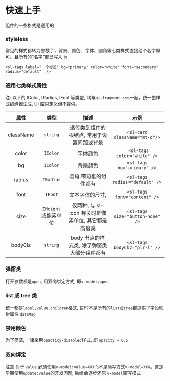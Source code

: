 # 快速上手

组件的一些格式是通用的

### styleless

常见的样式都转为参数了，背景、颜色、字体、圆角等七类样式直接给个名字即可。且所有的“名字”都已写入 ts

```
<sl-tags label="一个标签" bg="primary" color="white" font="secondary" radius="default"  />
```

### 通用七类样式属性

注: 以下的 IColor, IRadius, IFont 等类型, 均与`ui-fragment.css`一起，统一由样式编绎器生成, UI 库只定义但不提供。

|   属性    |         类型         |                        描述                         |               示例               |
| :-------: | :------------------: | :-------------------------------------------------: | :------------------------------: |
| className |       `string`       |     透传类到组件的根结点, 常用于设置间距或背景      |  `<sl-card  className="mt-d"/>`  |
|   color   |       `IColor`       |                      字体颜色                       |   ` <sl-tags color="white" />`   |
|    bg     |       `IColor`       |                      背景颜色                       |    `<sl-tags bg="primary" />`    |
|  radius   |      `IRadius`       |                圆角,带边框的组件都有                |  `<sl-tags radius="default" />`  |
|   font    |       `IFont`        |                   文本字体的尺寸,                   |   `<sl-tags font="content" />`   |
|   size    | `IHeight` 或像素单位 | 仅两种, 与 sl-icon 有关时是像素单位, 其它都是高度类 | `<sl-tags size="button-none" />` |
|  bodyClz  |       `string`       |     body 节点的样式类, 除了弹窗类大部分组件都有     |  `<sl-tags bodyClz="plr-l" />`   |

### 弹窗类

打开参数都是`open`, 用双向绑定方式, 即`v-model:open`

### list 或 tree 类

统一都是`label,value,children`格式, 暂时不是所有的`list或tree`都提供了字段映射属性 `dataMap`

### 禁用颜色

为了简洁, 一律采用`opacticy-disabled`样式, 即 `opacity = 0.5`

### 双向绑定

注意 对于 `value` 必须使用`v-model:value=XXX`而不是简写方式`v-model=XXX`。这是早期使用`update:value`的开发问题, 后续会逐步还原 `v-model`简写模式
